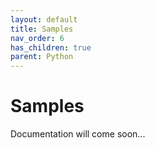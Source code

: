 ```yaml
---
layout: default
title: Samples
nav_order: 6
has_children: true
parent: Python
---
```


# Samples

Documentation will come soon...